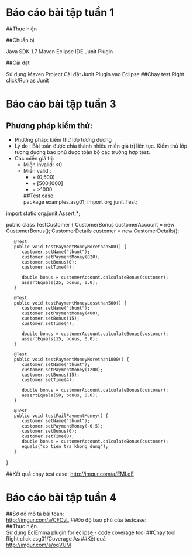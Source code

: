 # Báo cáo bài tập tuần 1
##Thực hiện

##Chuẩn bị

Java SDK 1.7
Maven Eclipse IDE
Junit Plugin

##Cài đặt

Sử dụng Maven Project
Cài đặt Junit Plugin vao Eclipse
##Chạy test
Right click/Run as Junit

# Báo cáo bài tập tuần 3
## Phương pháp kiểm thử:
* Phương pháp: kiểm thử lớp tương đương
* Lý do : Bài toán được chia thành nhiều miền giá trị liên tục. Kiểm thử lớp tương đương bao phủ được toàn bộ các trường hợp test.
* Các miền giá trị:
    - Miền invalid: <0
    - Miền valid : <ul>
                  <li>+ (0,500)</li>
                  <li>+ [500,1000]</li>
                  <li>+ >1000</li>
                  </ul>
##Test case:</br>
package examples.asg01;
import org.junit.Test;

import static org.junit.Assert.*;


public class TestCustomer {
		CustomerBonus customerAccount = new CustomerBonus();
		CustomerDetails customer = new CustomerDetails();
  
	   @Test
	   public void testPaymentMoneyMorethan500() {
	      customer.setName("thunt");
	      customer.setPaymentMoney(820);
	      customer.setBonus(0);
	      customer.setTime(4);
			
	      double bonus = customerAccount.calculateBonus(customer);
	      assertEquals(25, bonus, 0.0);
	   }

	   @Test
	   public void testPaymentMoneyLessthan500() {
	      customer.setName("thunt");
	      customer.setPaymentMoney(400);
	      customer.setBonus(15);
	      customer.setTime(4);
	      
	      double bonus = customerAccount.calculateBonus(customer);
	      assertEquals(15, bonus, 0.0);
	   }
	   
	   @Test
	   public void testPaymentMoneyMorethan1000() {
	      customer.setName("thunt");
	      customer.setPaymentMoney(1200);
	      customer.setBonus(15);
	      customer.setTime(4);
	      
	      double bonus = customerAccount.calculateBonus(customer);
	      assertEquals(50, bonus, 0.0);
	   }
	   
	   @Test
	   public void testFailPaymentMoney() {
	      customer.setName("thunt");
	      customer.setPaymentMoney(-0.5);
	      customer.setBonus(0);
	      customer.setTime(0);
	      double bonus = customerAccount.calculateBonus(customer);
	      equals("so tien tra khong dung");
	   }
}

##Kết quả chạy test case:
http://imgur.com/a/EMLdE
# Báo cáo bài tập tuần 4  
##Sơ đồ mô tả bài toán:  
http://imgur.com/a/CFCvL
##Đo độ bao phủ của testcase:  
##Thực hiện  
Sử dụng EclEmma plugin for eclipse - code coverage tool
##Chạy tool  
Right click asg01/Coverage As
##Kết quả  
http://imgur.com/a/oqVUM



